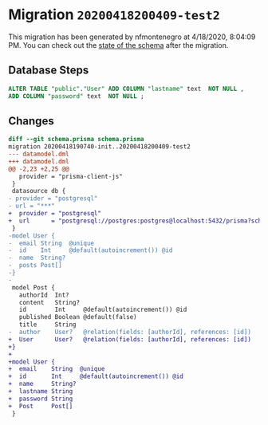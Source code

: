 # Migration `20200418200409-test2`

This migration has been generated by nfmontenegro at 4/18/2020, 8:04:09 PM.
You can check out the [state of the schema](./schema.prisma) after the migration.

## Database Steps

```sql
ALTER TABLE "public"."User" ADD COLUMN "lastname" text  NOT NULL ,
ADD COLUMN "password" text  NOT NULL ;
```

## Changes

```diff
diff --git schema.prisma schema.prisma
migration 20200418190740-init..20200418200409-test2
--- datamodel.dml
+++ datamodel.dml
@@ -2,23 +2,25 @@
   provider = "prisma-client-js"
 }
 datasource db {
- provider = "postgresql"
- url = "***"
+  provider = "postgresql"
+  url      = "postgresql://postgres:postgres@localhost:5432/prisma?schema=public"
 }
-model User {
-  email String  @unique
-  id    Int     @default(autoincrement()) @id
-  name  String?
-  posts Post[]
-}
-
 model Post {
   authorId  Int?
   content   String?
   id        Int     @default(autoincrement()) @id
   published Boolean @default(false)
   title     String
-  author    User?   @relation(fields: [authorId], references: [id])
+  User      User?   @relation(fields: [authorId], references: [id])
+}
+
+model User {
+  email    String  @unique
+  id       Int     @default(autoincrement()) @id
+  name     String?
+  lastname String
+  password String
+  Post     Post[]
 }
```


